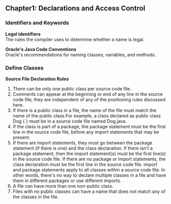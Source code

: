 ## Chapter1: Declarations and Access Control
### Identifiers and Keywords
**Legal identifiers**  
The rules the compiler uses to determine whether a name is legal.  

**Oracle's Java Code Conventions**  
Oracle's recommendations for naming classes, variables, and methods.  

### Define Classes
**Source File Declaration Rules**
1. There can be only one public class per source code file.
1. Comments can appear at the beginning or end of any line in the source code
  file; they are independent of any of the positioning rules discussed here.
1. If there is a public class in a file, the name of the file must match the name
  of the public class.For example, a class declared as public class Dog
   { } must be in a source code file named Dog.java.
1. If the class is part of a package, the package statement must be the first line
  in the source code file, before any import statements that may be present.
1. If there are import statements, they must go between the package statement (if there is one) and the class declaration. If there isn't a package statement, then the import statement(s) must be the first line(s) in the source code file. If there are no package or import statements, the class
  declaration must be the first line in the source code file.
  import and package statements apply to all classes within a source code
  file. In other words, there's no way to declare multiple classes in a file and
  have them in different packages or use different imports.
1. A file can have more than one non-public class.
1. Files with no public classes can have a name that does not match any of the classes in the file.

